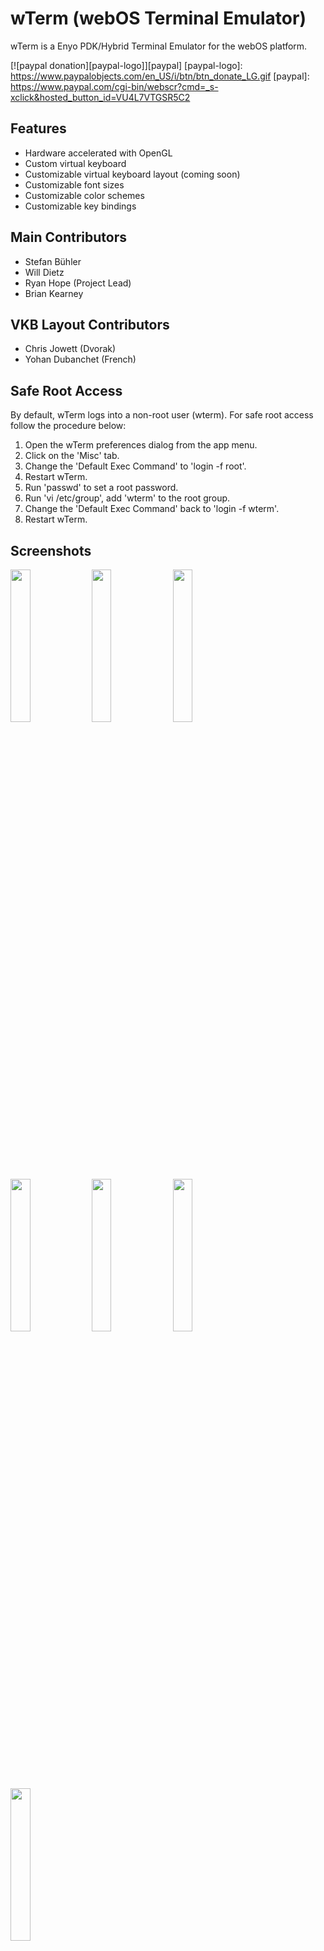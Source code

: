 wTerm (webOS Terminal Emulator)
===============================

wTerm is a Enyo PDK/Hybrid Terminal Emulator for the webOS platform.

[![paypal donation][paypal-logo]][paypal]
[paypal-logo]: https://www.paypalobjects.com/en_US/i/btn/btn_donate_LG.gif
[paypal]: https://www.paypal.com/cgi-bin/webscr?cmd=_s-xclick&hosted_button_id=VU4L7VTGSR5C2


Features
--------

* Hardware accelerated with OpenGL
* Custom virtual keyboard
* Customizable virtual keyboard layout (coming soon)
* Customizable font sizes
* Customizable color schemes
* Customizable key bindings

Main Contributors
-----------------

* Stefan Bühler
* Will Dietz
* Ryan Hope (Project Lead)
* Brian Kearney

VKB Layout Contributors
-----------------------

* Chris Jowett (Dvorak)
* Yohan Dubanchet (French)

Safe Root Access
----------------

By default, wTerm logs into a non-root user (wterm). For safe root access follow the procedure below:

1. Open the wTerm preferences dialog from the app menu.
1. Click on the 'Misc' tab.
1. Change the 'Default Exec Command' to 'login -f root'.
1. Restart wTerm.
1. Run 'passwd' to set a root password.
1. Run 'vi /etc/group', add 'wterm' to the root group.
1. Change the 'Default Exec Command' back to 'login -f wterm'.
1. Restart wTerm.


Screenshots
-----------

<a href="https://github.com/PuffTheMagic/wTerm/raw/master/screenshots/htop.png"><img src="https://github.com/PuffTheMagic/wTerm/raw/master/screenshots/htop.png" width=25%></a>
<a href="https://github.com/PuffTheMagic/wTerm/raw/master/screenshots/irssi.png"><img src="https://github.com/PuffTheMagic/wTerm/raw/master/screenshots/irssi.png" width=25%></a>
<a href="https://github.com/PuffTheMagic/wTerm/raw/master/screenshots/midnight_commander.png"><img src="https://github.com/PuffTheMagic/wTerm/raw/master/screenshots/midnight_commander.png" width=25%></a><br>
<a href="https://github.com/PuffTheMagic/wTerm/raw/master/screenshots/vim.png"><img src="https://github.com/PuffTheMagic/wTerm/raw/master/screenshots/vim.png" width=25%></a>
<a href="https://github.com/PuffTheMagic/wTerm/raw/master/screenshots/emacs.png"><img src="https://github.com/PuffTheMagic/wTerm/raw/master/screenshots/emacs.png" width=25%></a>
<a href="https://github.com/PuffTheMagic/wTerm/raw/master/screenshots/stack_of_wterms.png"><img src="https://github.com/PuffTheMagic/wTerm/raw/master/screenshots/stack_of_wterms.png" width=25%></a><br>
<a href="https://github.com/PuffTheMagic/wTerm/raw/master/screenshots/just_type.png"><img src="https://github.com/PuffTheMagic/wTerm/raw/master/screenshots/just_type.png" width=25%></a>
